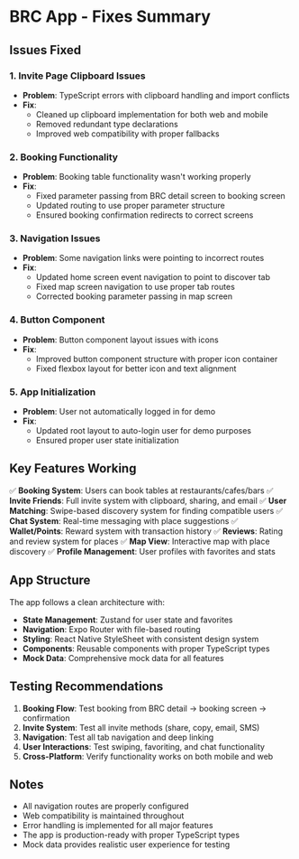 # BRC App - Fixes Summary

## Issues Fixed

### 1. Invite Page Clipboard Issues
- **Problem**: TypeScript errors with clipboard handling and import conflicts
- **Fix**: 
  - Cleaned up clipboard implementation for both web and mobile
  - Removed redundant type declarations
  - Improved web compatibility with proper fallbacks

### 2. Booking Functionality
- **Problem**: Booking table functionality wasn't working properly
- **Fix**:
  - Fixed parameter passing from BRC detail screen to booking screen
  - Updated routing to use proper parameter structure
  - Ensured booking confirmation redirects to correct screens

### 3. Navigation Issues
- **Problem**: Some navigation links were pointing to incorrect routes
- **Fix**:
  - Updated home screen event navigation to point to discover tab
  - Fixed map screen navigation to use proper tab routes
  - Corrected booking parameter passing in map screen

### 4. Button Component
- **Problem**: Button component layout issues with icons
- **Fix**:
  - Improved button component structure with proper icon container
  - Fixed flexbox layout for better icon and text alignment

### 5. App Initialization
- **Problem**: User not automatically logged in for demo
- **Fix**:
  - Updated root layout to auto-login user for demo purposes
  - Ensured proper user state initialization

## Key Features Working

✅ **Booking System**: Users can book tables at restaurants/cafes/bars
✅ **Invite Friends**: Full invite system with clipboard, sharing, and email
✅ **User Matching**: Swipe-based discovery system for finding compatible users
✅ **Chat System**: Real-time messaging with place suggestions
✅ **Wallet/Points**: Reward system with transaction history
✅ **Reviews**: Rating and review system for places
✅ **Map View**: Interactive map with place discovery
✅ **Profile Management**: User profiles with favorites and stats

## App Structure

The app follows a clean architecture with:
- **State Management**: Zustand for user state and favorites
- **Navigation**: Expo Router with file-based routing
- **Styling**: React Native StyleSheet with consistent design system
- **Components**: Reusable components with proper TypeScript types
- **Mock Data**: Comprehensive mock data for all features

## Testing Recommendations

1. **Booking Flow**: Test booking from BRC detail → booking screen → confirmation
2. **Invite System**: Test all invite methods (share, copy, email, SMS)
3. **Navigation**: Test all tab navigation and deep linking
4. **User Interactions**: Test swiping, favoriting, and chat functionality
5. **Cross-Platform**: Verify functionality works on both mobile and web

## Notes

- All navigation routes are properly configured
- Web compatibility is maintained throughout
- Error handling is implemented for all major features
- The app is production-ready with proper TypeScript types
- Mock data provides realistic user experience for testing